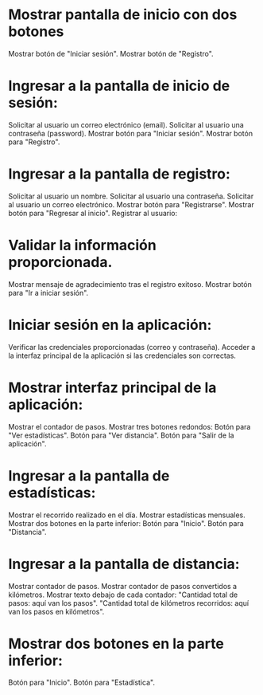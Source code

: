 # Mostrar pantalla de inicio con dos botones
Mostrar botón de "Iniciar sesión".
Mostrar botón de "Registro".

# Ingresar a la pantalla de inicio de sesión:
Solicitar al usuario un correo electrónico (email).
Solicitar al usuario una contraseña (password).
Mostrar botón para "Iniciar sesión".
Mostrar botón para "Registro".

# Ingresar a la pantalla de registro:
Solicitar al usuario un nombre.
Solicitar al usuario una contraseña.
Solicitar al usuario un correo electrónico.
Mostrar botón para "Registrarse".
Mostrar botón para "Regresar al inicio".
Registrar al usuario:

# Validar la información proporcionada.
Mostrar mensaje de agradecimiento tras el registro exitoso.
Mostrar botón para "Ir a iniciar sesión".

# Iniciar sesión en la aplicación:
Verificar las credenciales proporcionadas (correo y contraseña).
Acceder a la interfaz principal de la aplicación si las credenciales son correctas.

# Mostrar interfaz principal de la aplicación:
Mostrar el contador de pasos.
Mostrar tres botones redondos:
Botón para "Ver estadísticas".
Botón para "Ver distancia".
Botón para "Salir de la aplicación".

# Ingresar a la pantalla de estadísticas:
Mostrar el recorrido realizado en el día.
Mostrar estadísticas mensuales.
Mostrar dos botones en la parte inferior:
Botón para "Inicio".
Botón para "Distancia".

# Ingresar a la pantalla de distancia:
Mostrar contador de pasos.
Mostrar contador de pasos convertidos a kilómetros.
Mostrar texto debajo de cada contador:
"Cantidad total de pasos: aquí van los pasos".
"Cantidad total de kilómetros recorridos: aquí van los pasos en kilómetros".
# Mostrar dos botones en la parte inferior:
Botón para "Inicio".
Botón para "Estadística".
